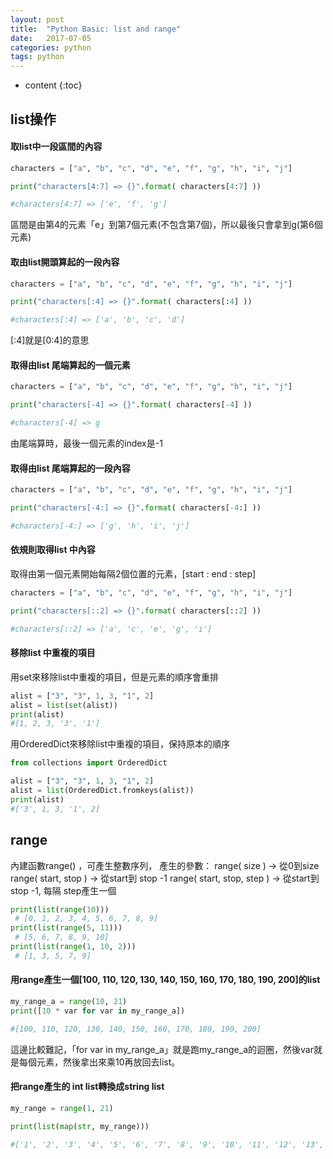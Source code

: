 ```yaml
---
layout: post
title:  "Python Basic: list and range"
date:   2017-07-05
categories: python
tags: python
---
```


* content
{:toc}


## list操作
#### 取list中一段區間的內容


```python
characters = ["a", "b", "c", "d", "e", "f", "g", "h", "i", "j"]

print("characters[4:7] => {}".format( characters[4:7] ))

#characters[4:7] => ['e', 'f', 'g']
```
區間是由第4的元素「e」到第7個元素(不包含第7個)，所以最後只會拿到g(第6個元素)




#### 取由list開頭算起的一段內容
```python
characters = ["a", "b", "c", "d", "e", "f", "g", "h", "i", "j"]

print("characters[:4] => {}".format( characters[:4] ))

#characters[:4] => ['a', 'b', 'c', 'd']
```
[:4]就是[0:4]的意思

#### 取得由list 尾端算起的一個元素

```python
characters = ["a", "b", "c", "d", "e", "f", "g", "h", "i", "j"]

print("characters[-4] => {}".format( characters[-4] ))

#characters[-4] => g
```
由尾端算時，最後一個元素的index是-1

#### 取得由list 尾端算起的一段內容
```python
characters = ["a", "b", "c", "d", "e", "f", "g", "h", "i", "j"]

print("characters[-4:] => {}".format( characters[-4:] ))

#characters[-4:] => ['g', 'h', 'i', 'j']
```

#### 依規則取得list 中內容
取得由第一個元素開始每隔2個位置的元素，[start : end : step]

```python
characters = ["a", "b", "c", "d", "e", "f", "g", "h", "i", "j"]

print("characters[::2] => {}".format( characters[::2] ))

#characters[::2] => ['a', 'c', 'e', 'g', 'i']
```

#### 移除list 中重複的項目
用set來移除list中重複的項目，但是元素的順序會重排

```python
alist = ["3", "3", 1, 3, "1", 2]
alist = list(set(alist))
print(alist)
#[1, 2, 3, '3', '1']
```

用OrderedDict來移除list中重複的項目，保持原本的順序

```python
from collections import OrderedDict

alist = ["3", "3", 1, 3, "1", 2]
alist = list(OrderedDict.fromkeys(alist))
print(alist)
#['3', 1, 3, '1', 2]
```


## range

內建函數range() ，可產生整數序列，
產生的參數：
range( size ) -> 從0到size
range( start, stop ) -> 從start到 stop -1
range( start, stop, step ) -> 從start到 stop -1, 每隔 step產生一個

```python
print(list(range(10)))
 # [0, 1, 2, 3, 4, 5, 6, 7, 8, 9]
print(list(range(5, 11)))
 # [5, 6, 7, 8, 9, 10]
print(list(range(1, 10, 2)))
 # [1, 3, 5, 7, 9]
```

#### 用range產生一個[100, 110, 120, 130, 140, 150, 160, 170, 180, 190, 200]的list

```python
my_range_a = range(10, 21)
print([10 * var for var in my_range_a])

#[100, 110, 120, 130, 140, 150, 160, 170, 180, 190, 200]
```
這邊比較難記，「for var in my_range_a」就是跑my_range_a的迴圈，然後var就是每個元素，然後拿出來乘10再放回去list。

#### 把range產生的 int list轉換成string list 


```python
my_range = range(1, 21)

print(list(map(str, my_range)))

#['1', '2', '3', '4', '5', '6', '7', '8', '9', '10', '11', '12', '13', '14', '15', '16', '17', '18', '19', '20']
```

